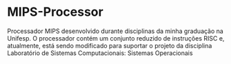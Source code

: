 # MIPS-Processor
Processador MIPS desenvolvido durante disciplinas da minha graduação na Unifesp. O processador contém um conjunto reduzido de instruções RISC e, atualmente, está sendo modificado para suportar o projeto da disciplina Laboratório de Sistemas Computacionais: Sistemas Operacionais
